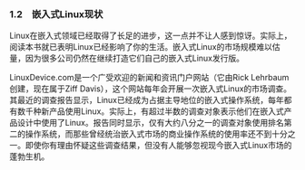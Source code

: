 ### 1.2　嵌入式Linux现状

Linux在嵌入式领域已经取得了长足的进步，这一点并不让人感到惊讶。实际上，阅读本书就已表明Linux已经影响了你的生活。嵌入式Linux的市场规模难以估量，因为很多公司仍然在继续打造它们自己的嵌入式Linux发行版。

LinuxDevice.com是一个广受欢迎的新闻和资讯门户网站（它由Rick Lehrbaum创建，现在属于Ziff Davis），这个网站每年会开展一次嵌入式Linux的市场调查。其最近的调查报告显示，Linux已经成为占据主导地位的嵌入式操作系统，每年都有数千种新产品使用Linux。实际上，有超过半数的调查对象表示他们在嵌入式产品设计中使用了Linux。报告同时显示，仅有大约八分之一的调查对象使用排名第二的操作系统，而那些曾经统治嵌入式市场的商业操作系统的使用率还不到十分之一。即使你有理由怀疑这些调查结果，但没有人能够忽视现今嵌入式Linux市场的蓬勃生机。

